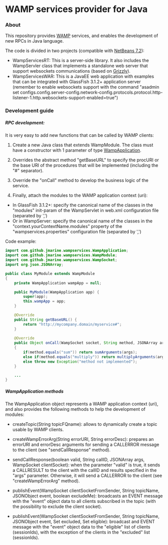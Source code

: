 WAMP services provider for Java
===============================

### About ###

This repository provides [WAMP](http://wamp.ws/spec) services, and enables the development of new RPCs in Java language.

The code is divided in two projects (compatible with [NetBeans 7.2](http://www.netbeans.org)):
* WampServicesRT: This is a server-side library. It also includes the WampServler class that implements a standalone web server that support websockets communications (based on [Grizzly](http://grizzly.java.net)).
* WampServicesWAR: This is a JavaEE web application with examples that can be integrated with GlassFish 3.1.2+ application server (remember to enable websockets support with the command "asadmin set configs.config.server-config.network-config.protocols.protocol.http-listener-1.http.websockets-support-enabled=true")

### Development guide ###

##### RPC development: #####

It is very easy to add new functions that can be called by WAMP clients:

1) Create a new Java class that extends WampModule. The class must have a constructor with 1 parameter of type [WampApplication](#wampapplication-methods).

2) Overrides the abstract method "getBaseURL" to specify the procURI or the base URI of the procedures that will be implemented (including the "#" separator).

3) Override the "onCall" method to develop the business logic of the service.

4) Finally, attach the modules to the WAMP application context (uri):
* In GlassFish 3.1.2+: specify the canonical name of the classes in the "modules" init-param of the WampServlet in web.xml configuration file (separated by ',')
* Or in WampServer: specify the canonical name of the classes in the "context.yourContextName.modules" property of the "wampservices.properties" configuration file (separated by ',')

Code example:

```java
import com.github.jmarine.wampservices.WampApplication;
import com.github.jmarine.wampservices.WampModule;
import com.github.jmarine.wampservices.WampSocket;
import org.json.JSONArray;

public class MyModule extends WampModule 
{
    private WampApplication wampApp = null;

    public MyModule(WampApplication app) {
        super(app);
        this.wampApp = app;
    }     

    @Override
    public String getBaseURL() {
        return "http://mycompany.domain/myservice#";
    }
    
    @Override
    public Object onCall(WampSocket socket, String method, JSONArray args) throws Exception 
    {
        if(method.equals("sum")) return sumArguments(args);
        else if(method.equals("multiply")) return multiplyArguments(arg);
        else throw new Exception("method not implemented");
    }

    ...
}
```



##### WampApplication methods #####

The WampApplication object represents a WAMP application context (uri), and also provides the following methods to help the development of modules:

* createTopic(String topicFQname): allows to dynamically create a topic usable by WAMP clients.

* createWampErrorArg(String errorURI, String errorDesc): prepares an errorURI and errorDesc arguments for sending a CALLERROR message to the client (see "sendCallResponse" method).

* sendCallResponse(boolean valid, String callID, JSONArray args, WampSocket clientSocket): when the parameter "valid" is true, it sends a CALLRESULT to the client with the callID and results specified in the "args" parameter. Otherwise, it will send a CALLERROR to the client (see "createWampErrorArg" method). 

* publishEvent(WampSocket clientSocketFromSender, String topicName, JSONObject event, boolean excludeMe): broadcasts an EVENT message with the "event" object data to all clients subscribed in the topic (with the possibility to exclude the client socket).

* publishEvent(WampSocket clientSocketFromSender, String topicName, JSONObject event, Set<String> excluded, Set<String> eligible): broadcast and EVENT message with the "event" object data to the "eligible" list of clients (sessionIds), with the exception of the clients in the "excluded" list (sessionIds).

